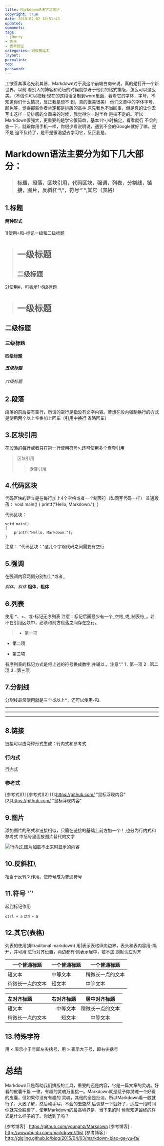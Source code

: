 ```yaml
---
title: Markdown语法学习笔记
copyright: true
date: 2018-02-02 18:51:43
updated:
comments:
tags:
- jQuery
- 表格
- 表单验证
categories: 蚂蚁搬运工
layout:
permalink:
top:
password:
---
```


工欲善其事必先利其器，Markdown对于我这个前端白痴来说，真的是打开一个新世界，以前
看别人的博客和论坛的时候就惊讶于他们的格式排版，怎么可以这么美。（不信你可以把我
现在的这段话复制到word里面，看看它的字体，字号，不知道你们什么情况，反正我是想不
到，真的很美很美）  他们文章中的字体字号、颜色等，觉得那些作者肯定都是排版的高手
原先我也不当回事，但是真的让你去写出这样一份排版的文章来的时候，我觉得你一时半会
是搞不定的。所以Markdown很强大，更重要的是学它很简单，基本1个小时搞定，看看就行
不会的查一下，就跟你用手机一样，你很少看说明说，遇到不会的Google就好了嘛。是不是
迫不及待了，是不是很渴望去学习它，反正我是。

<!-- more -->

# Markdown语法主要分为如下几大部分：
>### 标题，段落，区块引用，代码区块，强调，列表，分割线，链接，图片，反斜杠“\”，符号“`”,其它（表格）

## 1.标题
#### 两种形式

1)使用=和-标记一级和二级标题

>一级标题
>=========
>二级标题
>---------

2)使用#，可表示1-6级标题
># 一级标题
 ## 二级标题
 ### 三级标题
 #### 四级标题
 ##### 五级标题
 ###### 六级标题

## 2.段落
段落的前后要有空行，所谓的空行是指没有文字内容。若想在段内强制换行的方式是使用两个以上空格加上回车（引用中换行
省略回车）

## 3.区块引用
在段落的每行或者只在第一行使用符号>,还可使用多个嵌套引用
> 区块引用
>> 嵌套引用

## 4.代码区块
代码区块的建立是在每行加上4个空格或者一个制表符（如同写代码一样）
普通段落：
void main()
{
printf("Hello, Markdown.");
}

代码区块：

    void main()
    {
        printf("Hello, Markdown.");
    }
注意： "代码区块："这几个字跟代码之间需要有空行

## 5.强调
在强调内容两侧分别加上*或者_

*斜体*，_斜体_
**粗体**，__粗体__

## 6.列表
使用 *、+、或-标记无序列表
注意：标记后面最少有一个_空格_或_制表符_。若不在引用区块中，必须和前方段落之间存在空行。

>* 第一项
+ 第二项
- 第三项

有序列表的标记方式是将上述的符号换成数字,并辅以.，注意“.”
1 . 第一项
2 . 第二项
3 . 第三项

## 7.分割线
分割线最常使用就是三个或以上*，还可以使用-和_

***

---

___

## 8.链接
链接可以由两种形式生成：行内式和参考式
### 行内式
[行内式](https://github.com/ "鼠标浮现内容")
### 参考式
[参考式][1]
[参考式][2]
[1]:https://github.com/ "鼠标浮现内容"
[2]:https://github.com/ "鼠标浮现内容"

## 9.图片
添加图片的形式和链接相似，只需在链接的基础上前方加一个！,也分为行内式和参考式
中括号里面放图片替代的文字

![行内式,图片加载不出来时显示的内容](/upload_image/1.jpg "鼠标浮现内容")

## 10.反斜杠\
相当于反转义作用。使符号成为普通符号

## 11.符号 '`'
起到标记作用

`ctrl + a`
ctrl + a

## 12.其它(表格)
列表的使用(非traditonal markdown)
用|表示表格纵向边界，表头和表内容用-隔开，并可用:进行对齐设置，两边都有:则表示居中，若不加:则默认左对齐

| 一个普通标题 | 一个普通标题 | 一个普通标题 |
| ------| ------ | ------ |
| 短文本 | 中等文本 | 稍微长一点的文本 |
| 稍微长一点的文本 | 短文本 | 中等文本 |

| 左对齐标题 | 右对齐标题 | 居中对齐标题 |
| :------| ------: | :------: |
| 短文本 | 中等文本 | 稍微长一点的文本 |
| 稍微长一点的文本 | 短文本 | 中等文本 |

## 13.特殊字符
用 &lt; 表示小于号即左尖括号，用 &gt; 表示大于号，即右尖括号

# 总结
Markdown只是帮助我们排版的工具，重要的还是内容，它是一篇文章的灵魂。好看的皮囊千篇
一律，有趣的灵魂万里挑一。Markdown就是赋予你灵魂一个好看的皮囊，但如果你没有有趣的
灵魂，其他的全是扯淡。所以Markdown看一般就行了，大致了解，然后动手写，不会的去查然
后调整一下就好了，适应一段时间你就完全脱离了，使用Markdown的最高境界是，当下来的时
候就知道最终的样式是什么样子的了。你达到了吗？

[参考博客] : https://github.com/younghz/Markdown
[参考博客] : http://wowubuntu.com/markdown/#list
[参考博客] : http://glgjing.github.io/blog/2015/04/03/markdown-biao-ge-yu-fa/
